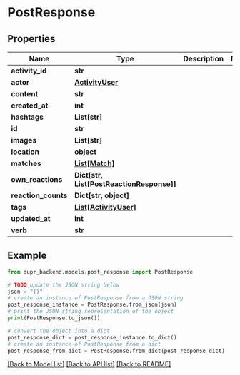 # PostResponse


## Properties

Name | Type | Description | Notes
------------ | ------------- | ------------- | -------------
**activity_id** | **str** |  | 
**actor** | [**ActivityUser**](ActivityUser.md) |  | 
**content** | **str** |  | 
**created_at** | **int** |  | 
**hashtags** | **List[str]** |  | 
**id** | **str** |  | 
**images** | **List[str]** |  | 
**location** | **object** |  | 
**matches** | [**List[Match]**](Match.md) |  | 
**own_reactions** | **Dict[str, List[PostReactionResponse]]** |  | 
**reaction_counts** | **Dict[str, object]** |  | 
**tags** | [**List[ActivityUser]**](ActivityUser.md) |  | 
**updated_at** | **int** |  | 
**verb** | **str** |  | 

## Example

```python
from dupr_backend.models.post_response import PostResponse

# TODO update the JSON string below
json = "{}"
# create an instance of PostResponse from a JSON string
post_response_instance = PostResponse.from_json(json)
# print the JSON string representation of the object
print(PostResponse.to_json())

# convert the object into a dict
post_response_dict = post_response_instance.to_dict()
# create an instance of PostResponse from a dict
post_response_from_dict = PostResponse.from_dict(post_response_dict)
```
[[Back to Model list]](../README.md#documentation-for-models) [[Back to API list]](../README.md#documentation-for-api-endpoints) [[Back to README]](../README.md)


